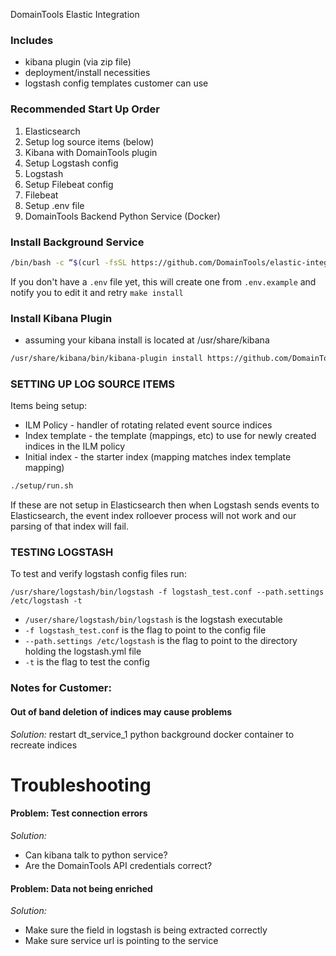 DomainTools Elastic Integration

### Includes

- kibana plugin (via zip file)
- deployment/install necessities
- logstash config templates customer can use

### Recommended Start Up Order

1. Elasticsearch
1. Setup log source items (below)
1. Kibana with DomainTools plugin
1. Setup Logstash config
1. Logstash
1. Setup Filebeat config
1. Filebeat
1. Setup .env file
1. DomainTools Backend Python Service (Docker)

### Install Background Service

```bash
/bin/bash -c “$(curl -fsSL https://github.com/DomainTools/elastic-integration/raw/main/install.sh)”
```

If you don't have a `.env` file yet, this will create one from `.env.example` and notify you to edit it and retry `make install`

### Install Kibana Plugin

- assuming your kibana install is located at /usr/share/kibana

```bash
/usr/share/kibana/bin/kibana-plugin install https://github.com/DomainTools/elastic-integration/raw/main/domaintools[elastic-version]-[DomainTools version].zip
```

### SETTING UP LOG SOURCE ITEMS

Items being setup:

- ILM Policy - handler of rotating related event source indices
- Index template - the template (mappings, etc) to use for newly created indices in the ILM policy
- Initial index - the starter index (mapping matches index template mapping)

```bash
./setup/run.sh
```

If these are not setup in Elasticsearch then when Logstash sends events to Elasticsearch, the event index rolloever process will not work and our parsing of that index will fail.

### TESTING LOGSTASH

To test and verify logstash config files run:

`/usr/share/logstash/bin/logstash -f logstash_test.conf --path.settings /etc/logstash -t`

- `/user/share/logstash/bin/logstash` is the logstash executable
- `-f logstash_test.conf` is the flag to point to the config file
- `--path.settings /etc/logstash` is the flag to point to the directory holding the logstash.yml file
- `-t` is the flag to test the config 

### Notes for Customer:

#### Out of band deletion of indices may cause problems

*Solution:* restart dt_service_1 python background docker container to recreate indices

# Troubleshooting

#### Problem: Test connection errors

*Solution:*
- Can kibana talk to python service?
- Are the DomainTools API credentials correct?

#### Problem: Data not being enriched

*Solution:*
- Make sure the field in logstash is being extracted correctly
- Make sure service url is pointing to the service

